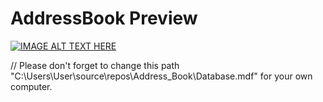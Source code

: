 # AddressBook Preview
[![IMAGE ALT TEXT HERE](https://i9.ytimg.com/vi/lBDQfRKLIdU/mq2.jpg?sqp=CLyp_JQG&rs=AOn4CLDsfQnbAyLDYGAjo0mExzhQwQ8-dw)](https://youtu.be/lBDQfRKLIdU)

// Please don't forget to change this path "C:\Users\User\source\repos\Address_Book\Database.mdf" for your own computer.
